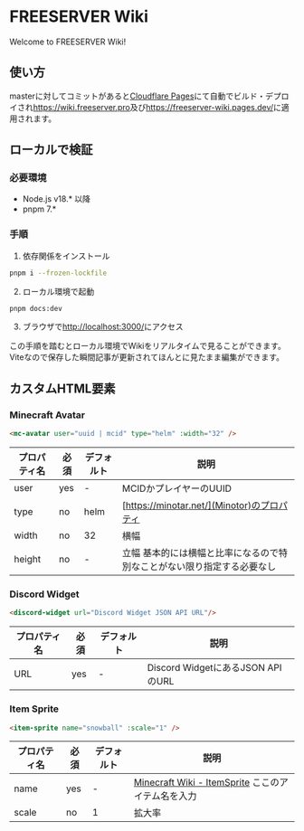 # FREESERVER Wiki

Welcome to FREESERVER Wiki!

## 使い方

masterに対してコミットがあると[Cloudflare Pages](https://www.cloudflare.com/ja-jp/developer-platform/products/pages/)にて自動でビルド・デプロイされ<https://wiki.freeserver.pro>及び<https://freeserver-wiki.pages.dev/>に適用されます。

## ローカルで検証

### 必要環境

- Node.js v18.* 以降
- pnpm 7.*

### 手順

1. 依存関係をインストール

```sh
pnpm i --frozen-lockfile
```

2. ローカル環境で起動

```sh
pnpm docs:dev
```

3. ブラウザで[http://localhost:3000/](http://localhost:3000/)にアクセス

この手順を踏むとローカル環境でWikiをリアルタイムで見ることができます。
Viteなので保存した瞬間記事が更新されてほんとに見たまま編集ができます。

## カスタムHTML要素

### Minecraft Avatar

```html
<mc-avatar user="uuid | mcid" type="helm" :width="32" />
```

| プロパティ名 | 必須  | デフォルト | 説明 |
| ------------| ----- | --------- | ---- |
| user        | yes   | \-        | MCIDかプレイヤーのUUID |
| type        | no    | helm      | [https://minotar.net/](Minotor)のプロパティ |
| width       | no    | 32        | 横幅 |
| height      | no    | \-        | 立幅 基本的には横幅と比率になるので特別なことがない限り指定する必要なし |

### Discord Widget

```html
<discord-widget url="Discord Widget JSON API URL"/>
```

| プロパティ名 | 必須  | デフォルト | 説明 |
| ------------| ----- | --------- | ---- |
| URL         | yes   | \-        | Discord WidgetにあるJSON APIのURL |

### Item Sprite

```html
<item-sprite name="snowball" :scale="1" />
```

| プロパティ名 | 必須  | デフォルト | 説明 |
| ------------| ----- | --------- | ---- |
| name        | yes   | \-        | [Minecraft Wiki - ItemSprite](https://minecraft.fandom.com/wiki/Template:ItemSprite) ここのアイテム名を入力 |
| scale       | no    | 1         | 拡大率 |
